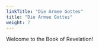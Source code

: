 ```yaml
---
linkTitle: "Die Armee Gottes"
title: "Die Armee Gottes"
weight: 7
---
```


Welcome to the Book of Revelation!

<!--more-->
